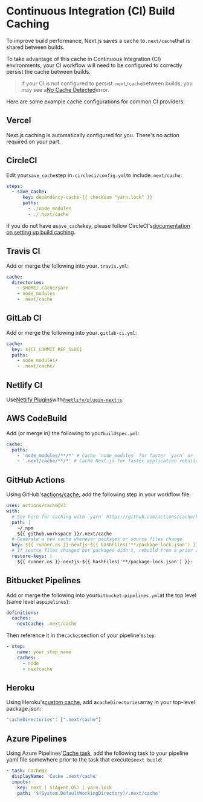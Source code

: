 # Continuous Integration (CI) Build Caching

To improve build performance, Next.js saves a cache to`.next/cache`that is shared between builds.

To take advantage of this cache in Continuous Integration (CI) environments, your CI workflow will need to be configured to correctly persist the cache between builds.

> If your CI is not configured to persist`.next/cache`between builds, you may see a[No Cache Detected](/docs/messages/no-cache)error.

Here are some example cache configurations for common CI providers:

## Vercel

Next.js caching is automatically configured for you. There's no action required on your part.

## CircleCI

Edit your`save_cache`step in`.circleci/config.yml`to include`.next/cache`:

```yaml
steps:
  - save_cache:
      key: dependency-cache-{{ checksum "yarn.lock" }}
      paths:
        - ./node_modules
        - ./.next/cache

```

If you do not have a`save_cache`key, please follow CircleCI's[documentation on setting up build caching](https://circleci.com/docs/2.0/caching/).

## Travis CI

Add or merge the following into your`.travis.yml`:

```yaml
cache:
  directories:
    - $HOME/.cache/yarn
    - node_modules
    - .next/cache

```

## GitLab CI

Add or merge the following into your`.gitlab-ci.yml`:

```yaml
cache:
  key: ${CI_COMMIT_REF_SLUG}
  paths:
    - node_modules/
    - .next/cache/

```

## Netlify CI

Use[Netlify Plugins](https://www.netlify.com/products/build/plugins/)with[`@netlify/plugin-nextjs`](https://www.npmjs.com/package/@netlify/plugin-nextjs).

## AWS CodeBuild

Add (or merge in) the following to your`buildspec.yml`:

```yaml
cache:
  paths:
    - 'node_modules/**/*' # Cache `node_modules` for faster `yarn` or `npm i`
    - '.next/cache/**/*' # Cache Next.js for faster application rebuilds

```

## GitHub Actions

Using GitHub's[actions/cache](https://github.com/actions/cache), add the following step in your workflow file:

```yaml
uses: actions/cache@v3
with:
  # See here for caching with `yarn` https://github.com/actions/cache/blob/main/examples.md#node---yarn or you can leverage caching with actions/setup-node https://github.com/actions/setup-node
  path: |
    ~/.npm
    ${{ github.workspace }}/.next/cache
  # Generate a new cache whenever packages or source files change.
  key: ${{ runner.os }}-nextjs-${{ hashFiles('**/package-lock.json') }}-${{ hashFiles('**.[jt]s', '**.[jt]sx') }}
  # If source files changed but packages didn't, rebuild from a prior cache.
  restore-keys: |
    ${{ runner.os }}-nextjs-${{ hashFiles('**/package-lock.json') }}-

```

## Bitbucket Pipelines

Add or merge the following into your`bitbucket-pipelines.yml`at the top level (same level as`pipelines`):

```yaml
definitions:
  caches:
    nextcache: .next/cache

```

Then reference it in the`caches`section of your pipeline's`step`:

```yaml
- step:
    name: your_step_name
    caches:
      - node
      - nextcache

```

## Heroku

Using Heroku's[custom cache](https://devcenter.heroku.com/articles/nodejs-support#custom-caching), add a`cacheDirectories`array in your top-level package.json:

```javascript
"cacheDirectories": [".next/cache"]

```

## Azure Pipelines

Using Azure Pipelines'[Cache task](https://docs.microsoft.com/en-us/azure/devops/pipelines/tasks/utility/cache), add the following task to your pipeline yaml file somewhere prior to the task that executes`next build`:

```yaml
- task: Cache@2
  displayName: 'Cache .next/cache'
  inputs:
    key: next | $(Agent.OS) | yarn.lock
    path: '$(System.DefaultWorkingDirectory)/.next/cache'

```

